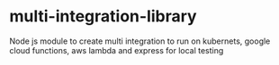 # multi-integration-library
Node js module to create multi integration to run on kubernets, google cloud functions, aws lambda and express for local testing
